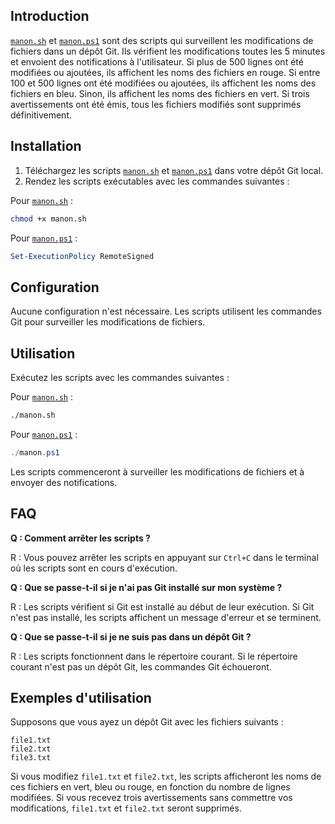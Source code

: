 ## Introduction

[`manon.sh`](command:_github.copilot.openSymbolInFile?%5B%22manon.sh%22%2C%22manon.sh%22%5D "manon.sh") et [`manon.ps1`](command:_github.copilot.openSymbolInFile?%5B%22manon.ps1%22%2C%22manon.ps1%22%5D "manon.ps1") sont des scripts qui surveillent les modifications de fichiers dans un dépôt Git. Ils vérifient les modifications toutes les 5 minutes et envoient des notifications à l'utilisateur. Si plus de 500 lignes ont été modifiées ou ajoutées, ils affichent les noms des fichiers en rouge. Si entre 100 et 500 lignes ont été modifiées ou ajoutées, ils affichent les noms des fichiers en bleu. Sinon, ils affichent les noms des fichiers en vert. Si trois avertissements ont été émis, tous les fichiers modifiés sont supprimés définitivement.

## Installation

1. Téléchargez les scripts [`manon.sh`](command:_github.copilot.openSymbolInFile?%5B%22manon.sh%22%2C%22manon.sh%22%5D "manon.sh") et [`manon.ps1`](command:_github.copilot.openSymbolInFile?%5B%22manon.ps1%22%2C%22manon.ps1%22%5D "manon.ps1") dans votre dépôt Git local.
2. Rendez les scripts exécutables avec les commandes suivantes :

Pour [`manon.sh`](command:_github.copilot.openRelativePath?%5B%22manon.sh%22%5D "manon.sh") :
```sh
chmod +x manon.sh
```

Pour [`manon.ps1`](command:_github.copilot.openRelativePath?%5B%22manon.ps1%22%5D "manon.ps1") :
```powershell
Set-ExecutionPolicy RemoteSigned
```

## Configuration

Aucune configuration n'est nécessaire. Les scripts utilisent les commandes Git pour surveiller les modifications de fichiers.

## Utilisation

Exécutez les scripts avec les commandes suivantes :

Pour [`manon.sh`](command:_github.copilot.openRelativePath?%5B%22manon.sh%22%5D "manon.sh") :
```sh
./manon.sh
```

Pour [`manon.ps1`](command:_github.copilot.openRelativePath?%5B%22manon.ps1%22%5D "manon.ps1") :
```powershell
./manon.ps1
```

Les scripts commenceront à surveiller les modifications de fichiers et à envoyer des notifications.

## FAQ

**Q : Comment arrêter les scripts ?**

R : Vous pouvez arrêter les scripts en appuyant sur `Ctrl+C` dans le terminal où les scripts sont en cours d'exécution.

**Q : Que se passe-t-il si je n'ai pas Git installé sur mon système ?**

R : Les scripts vérifient si Git est installé au début de leur exécution. Si Git n'est pas installé, les scripts affichent un message d'erreur et se terminent.

**Q : Que se passe-t-il si je ne suis pas dans un dépôt Git ?**

R : Les scripts fonctionnent dans le répertoire courant. Si le répertoire courant n'est pas un dépôt Git, les commandes Git échoueront.

## Exemples d'utilisation

Supposons que vous ayez un dépôt Git avec les fichiers suivants :
```
file1.txt
file2.txt
file3.txt
```
Si vous modifiez `file1.txt` et `file2.txt`, les scripts afficheront les noms de ces fichiers en vert, bleu ou rouge, en fonction du nombre de lignes modifiées. Si vous recevez trois avertissements sans commettre vos modifications, `file1.txt` et `file2.txt` seront supprimés.